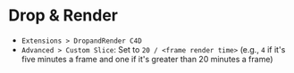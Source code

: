 # Drop & Render

- `Extensions > DropandRender C4D`
- `Advanced > Custom Slice`: Set to `20 / <frame render time>` (e.g., `4` if it's five minutes a frame and one if it's greater than 20 minutes a frame)

